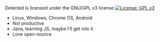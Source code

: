 Delected is licensed under the GNU/GPL v3 license
[![License: GPL v3](https://img.shields.io/badge/License-GPLv3-blue.svg)](https://www.gnu.org/licenses/gpl-3.0)
- Linux, Windows, Chrome OS, Android
- Not productive
- Java, learning JS, maybe I'll get into it
- Love open-source
